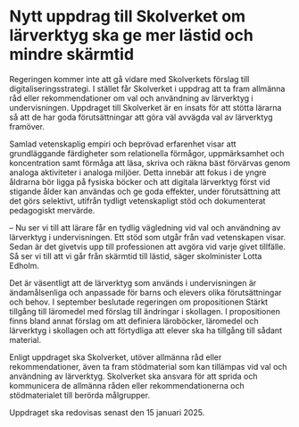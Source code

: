 # Nytt uppdrag till Skolverket om lärverktyg ska ge mer lästid och mindre skärmtid

Regeringen kommer inte att gå vidare med Skolverkets förslag till digitaliseringsstrategi. I stället får Skolverket i uppdrag att ta fram allmänna råd eller rekommendationer om val och användning av lärverktyg i undervisningen. Uppdraget till Skolverket är en insats för att stötta lärarna så att de har goda förutsättningar att göra väl avvägda val av lärverktyg framöver.

Samlad vetenskaplig empiri och beprövad erfarenhet visar att grundläggande färdigheter som relationella förmågor, uppmärksamhet och koncentration samt förmåga att läsa, skriva och räkna bäst förvärvas genom analoga aktiviteter i analoga miljöer. Detta innebär att fokus i de yngre åldrarna bör ligga på fysiska böcker och att digitala lärverktyg först vid stigande ålder kan användas och ge goda effekter, under förutsättning att det görs selektivt, utifrån tydligt vetenskapligt stöd och dokumenterat pedagogiskt mervärde.

– Nu ser vi till att lärare får en tydlig vägledning vid val och användning av lärverktyg i undervisningen. Ett stöd som utgår från vad vetenskapen visar. Sedan är det givetvis upp till professionen att avgöra vid varje givet tillfälle. Så ser vi till att vi går från skärmtid till lästid, säger skolminister Lotta Edholm.

Det är väsentligt att de lärverktyg som används i undervisningen är ändamålsenliga och anpassade för barns och elevers olika förutsättningar och behov. I september beslutade regeringen om propositionen Stärkt tillgång till läromedel med förslag till ändringar i skollagen. I propositionen finns bland annat förslag om att definiera läroböcker, läromedel och lärverktyg i skollagen och att förtydliga att elever ska ha tillgång till sådant material.

Enligt uppdraget ska Skolverket, utöver allmänna råd eller rekommendationer, även ta fram stödmaterial som kan tillämpas vid val och användning av lärverktyg. Skolverket ska ansvara för att sprida och kommunicera de allmänna råden eller rekommendationerna och stödmaterialet till berörda målgrupper.

Uppdraget ska redovisas senast den 15 januari 2025.

